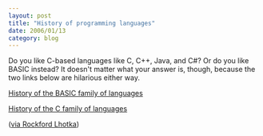 ```yaml
---
layout: post
title: "History of programming languages"
date: 2006/01/13
category: blog
---
```


Do you like C-based languages like C, C++, Java, and C#? Or do you like BASIC instead? It doesn't matter what your answer is, though, because the two links below are hilarious either way.

[History of the BASIC family of languages](http://dotnetmasters.com/historyofbasic.htm)

[History of the C family of languages](http://dotnetmasters.com/HistoryOfCFamily.htm)

([via Rockford Lhotka](http://www.lhotka.net/WeBlog/PermaLink,guid,8843197d-39f2-4e04-8635-87d5d9cde5ec.aspx))

